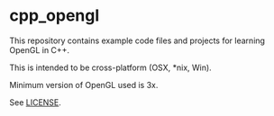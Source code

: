 # cpp_opengl

This repository contains example code files and projects for learning OpenGL in C++.

This is intended to be cross-platform (OSX, *nix, Win).

Minimum version of OpenGL used is 3x.

See [LICENSE](./LICENSE).